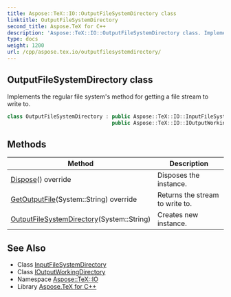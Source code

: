 ```yaml
---
title: Aspose::TeX::IO::OutputFileSystemDirectory class
linktitle: OutputFileSystemDirectory
second_title: Aspose.TeX for C++
description: 'Aspose::TeX::IO::OutputFileSystemDirectory class. Implements the regular file system''s method for getting a file stream to write to in C++.'
type: docs
weight: 1200
url: /cpp/aspose.tex.io/outputfilesystemdirectory/
---
```

## OutputFileSystemDirectory class


Implements the regular file system's method for getting a file stream to write to.

```cpp
class OutputFileSystemDirectory : public Aspose::TeX::IO::InputFileSystemDirectory,
                                  public Aspose::TeX::IO::IOutputWorkingDirectory
```

## Methods

| Method | Description |
| --- | --- |
| [Dispose](./dispose/)() override | Disposes the instance. |
| [GetOutputFile](./getoutputfile/)(System::String) override | Returns the stream to write to. |
| [OutputFileSystemDirectory](./outputfilesystemdirectory/)(System::String) | Creates new instance. |
## See Also

* Class [InputFileSystemDirectory](../inputfilesystemdirectory/)
* Class [IOutputWorkingDirectory](../ioutputworkingdirectory/)
* Namespace [Aspose::TeX::IO](../)
* Library [Aspose.TeX for C++](../../)
